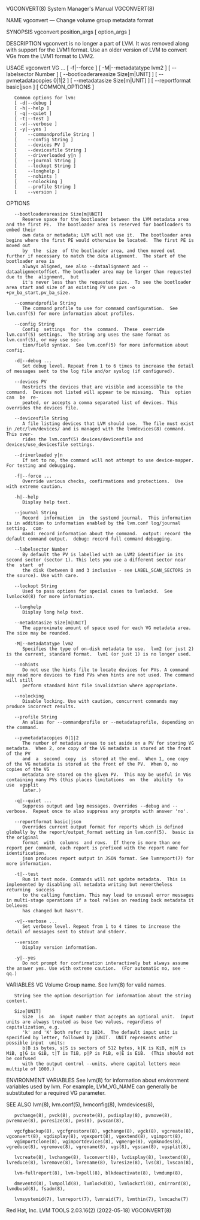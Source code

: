 VGCONVERT(8)							    System Manager's Manual							  VGCONVERT(8)

NAME
       vgconvert — Change volume group metadata format

SYNOPSIS
       vgconvert position_args
	   [ option_args ]

DESCRIPTION
       vgconvert is no longer a part of LVM.  It was removed along with support for the LVM1 format.  Use an older version of LVM to convert VGs from the LVM1
       format to LVM2.

USAGE
       vgconvert VG ...
	   [ -f|--force ]
	   [ -M|--metadatatype lvm2 ]
	   [	--labelsector Number ]
	   [	--bootloaderareasize Size[m|UNIT] ]
	   [	--pvmetadatacopies 0|1|2 ]
	   [	--metadatasize Size[m|UNIT] ]
	   [	--reportformat basic|json ]
	   [ COMMON_OPTIONS ]

       Common options for lvm:
	   [ -d|--debug ]
	   [ -h|--help ]
	   [ -q|--quiet ]
	   [ -t|--test ]
	   [ -v|--verbose ]
	   [ -y|--yes ]
	   [	--commandprofile String ]
	   [	--config String ]
	   [	--devices PV ]
	   [	--devicesfile String ]
	   [	--driverloaded y|n ]
	   [	--journal String ]
	   [	--lockopt String ]
	   [	--longhelp ]
	   [	--nohints ]
	   [	--nolocking ]
	   [	--profile String ]
	   [	--version ]

OPTIONS

       --bootloaderareasize Size[m|UNIT]
	      Reserve space for the bootloader between the LVM metadata area and the first PE.	The bootloader area is reserved for bootloaders to embed their
	      own data or metadata; LVM will not use it.  The bootloader area begins where the first PE would otherwise be located.  The first PE is moved out
	      by  the  size  of the bootloader area, and then moved out further if necessary to match the data alignment.  The start of the bootloader area is
	      always aligned, see also --dataalignment and --dataalignmentoffset. The bootloader area may be larger than requested due to the  alignment,  but
	      it's never less than the requested size.	To see the bootloader area start and size of an existing PV use pvs -o +pv_ba_start,pv_ba_size.

       --commandprofile String
	      The command profile to use for command configuration.  See lvm.conf(5) for more information about profiles.

       --config String
	      Config  settings	for  the  command.  These  override lvm.conf(5) settings.  The String arg uses the same format as lvm.conf(5), or may use sec‐
	      tion/field syntax.  See lvm.conf(5) for more information about config.

       -d|--debug ...
	      Set debug level. Repeat from 1 to 6 times to increase the detail of messages sent to the log file and/or syslog (if configured).

       --devices PV
	      Restricts the devices that are visible and accessible to the command.  Devices not listed will appear to be missing.  This  option  can  be  re‐
	      peated, or accepts a comma separated list of devices. This overrides the devices file.

       --devicesfile String
	      A file listing devices that LVM should use.  The file must exist in /etc/lvm/devices/ and is managed with the lvmdevices(8) command.  This over‐
	      rides the lvm.conf(5) devices/devicesfile and devices/use_devicesfile settings.

       --driverloaded y|n
	      If set to no, the command will not attempt to use device-mapper.	For testing and debugging.

       -f|--force ...
	      Override various checks, confirmations and protections.  Use with extreme caution.

       -h|--help
	      Display help text.

       --journal String
	      Record  information  in  the systemd journal.  This information is in addition to information enabled by the lvm.conf log/journal setting.  com‐
	      mand: record information about the command.  output: record the default command output.  debug: record full command debugging.

       --labelsector Number
	      By default the PV is labelled with an LVM2 identifier in its second sector (sector 1). This lets you use a different sector near	the  start  of
	      the disk (between 0 and 3 inclusive - see LABEL_SCAN_SECTORS in the source). Use with care.

       --lockopt String
	      Used to pass options for special cases to lvmlockd.  See lvmlockd(8) for more information.

       --longhelp
	      Display long help text.

       --metadatasize Size[m|UNIT]
	      The approximate amount of space used for each VG metadata area.  The size may be rounded.

       -M|--metadatatype lvm2
	      Specifies the type of on-disk metadata to use.  lvm2 (or just 2) is the current, standard format.	 lvm1 (or just 1) is no longer used.

       --nohints
	      Do not use the hints file to locate devices for PVs. A command may read more devices to find PVs when hints are not used. The command will still
	      perform standard hint file invalidation where appropriate.

       --nolocking
	      Disable locking. Use with caution, concurrent commands may produce incorrect results.

       --profile String
	      An alias for --commandprofile or --metadataprofile, depending on the command.

       --pvmetadatacopies 0|1|2
	      The number of metadata areas to set aside on a PV for storing VG metadata.  When 2, one copy of the VG metadata is stored at the front of the PV
	      and  a  second  copy  is	stored at the end.  When 1, one copy of the VG metadata is stored at the front of the PV.  When 0, no copies of the VG
	      metadata are stored on the given PV.  This may be useful in VGs containing many PVs (this places limitations  on	the  ability  to  use  vgsplit
	      later.)

       -q|--quiet ...
	      Suppress output and log messages. Overrides --debug and --verbose.  Repeat once to also suppress any prompts with answer 'no'.

       --reportformat basic|json
	      Overrides current output format for reports which is defined globally by the report/output_format setting in lvm.conf(5).	 basic is the original
	      format  with  columns  and rows.	If there is more than one report per command, each report is prefixed with the report name for identification.
	      json produces report output in JSON format. See lvmreport(7) for more information.

       -t|--test
	      Run in test mode. Commands will not update metadata.  This is implemented by disabling all metadata writing but nevertheless  returning  success
	      to the calling function. This may lead to unusual error messages in multi-stage operations if a tool relies on reading back metadata it believes
	      has changed but hasn't.

       -v|--verbose ...
	      Set verbose level. Repeat from 1 to 4 times to increase the detail of messages sent to stdout and stderr.

       --version
	      Display version information.

       -y|--yes
	      Do not prompt for confirmation interactively but always assume the answer yes. Use with extreme caution.	(For automatic no, see -qq.)

VARIABLES
       VG     Volume Group name.  See lvm(8) for valid names.

       String See the option description for information about the string content.

       Size[UNIT]
	      Size  is	an  input number that accepts an optional unit.	 Input units are always treated as base two values, regardless of capitalization, e.g.
	      'k' and 'K' both refer to 1024.  The default input unit is specified by letter, followed by |UNIT.  UNIT represents other possible input	units:
	      b|B is bytes, s|S is sectors of 512 bytes, k|K is KiB, m|M is MiB, g|G is GiB, t|T is TiB, p|P is PiB, e|E is EiB.  (This should not be confused
	      with the output control --units, where capital letters mean multiple of 1000.)

ENVIRONMENT VARIABLES
       See lvm(8) for information about environment variables used by lvm.  For example, LVM_VG_NAME can generally be substituted for a required VG parameter.

SEE ALSO
       lvm(8), lvm.conf(5), lvmconfig(8), lvmdevices(8),

       pvchange(8), pvck(8), pvcreate(8), pvdisplay(8), pvmove(8), pvremove(8), pvresize(8), pvs(8), pvscan(8),

       vgcfgbackup(8), vgcfgrestore(8), vgchange(8), vgck(8), vgcreate(8), vgconvert(8), vgdisplay(8), vgexport(8), vgextend(8), vgimport(8),
       vgimportclone(8), vgimportdevices(8), vgmerge(8), vgmknodes(8), vgreduce(8), vgremove(8), vgrename(8), vgs(8), vgscan(8), vgsplit(8),

       lvcreate(8), lvchange(8), lvconvert(8), lvdisplay(8), lvextend(8), lvreduce(8), lvremove(8), lvrename(8), lvresize(8), lvs(8), lvscan(8),

       lvm-fullreport(8), lvm-lvpoll(8), blkdeactivate(8), lvmdump(8),

       dmeventd(8), lvmpolld(8), lvmlockd(8), lvmlockctl(8), cmirrord(8), lvmdbusd(8), fsadm(8),

       lvmsystemid(7), lvmreport(7), lvmraid(7), lvmthin(7), lvmcache(7)

Red Hat, Inc.						       LVM TOOLS 2.03.16(2) (2022-05-18)						  VGCONVERT(8)
